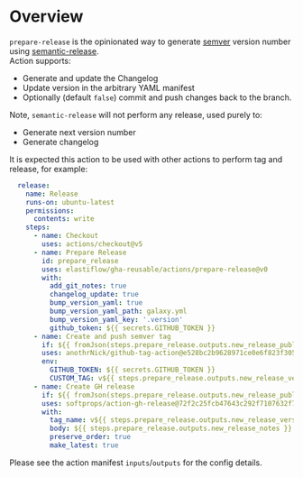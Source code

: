 # Overview

`prepare-release` is the opinionated way to generate [semver](https://semver.org/) version number using [semantic-release](https://github.com/semantic-release/semantic-release).  
Action supports:

- Generate and update the Changelog
- Update version in the arbitrary YAML manifest
- Optionally (default `false`) commit and push changes back to the branch.

Note, `semantic-release` will not perform any release, used purely to:

- Generate next version number
- Generate changelog

It is expected this action to be used with other actions to perform tag and release, for example:

```yaml
  release:
    name: Release
    runs-on: ubuntu-latest
    permissions:
      contents: write
    steps:
      - name: Checkout
        uses: actions/checkout@v5
      - name: Prepare Release
        id: prepare_release
        uses: elastiflow/gha-reusable/actions/prepare-release@v0
        with:
          add_git_notes: true
          changelog_update: true
          bump_version_yaml: true
          bump_version_yaml_path: galaxy.yml
          bump_version_yaml_key: '.version'
          github_token: ${{ secrets.GITHUB_TOKEN }}
      - name: Create and push semver tag
        if: ${{ fromJson(steps.prepare_release.outputs.new_release_published) }}
        uses: anothrNick/github-tag-action@e528bc2b9628971ce0e6f823f3052d1dcd9d512c
        env:
          GITHUB_TOKEN: ${{ secrets.GITHUB_TOKEN }}
          CUSTOM_TAG: v${{ steps.prepare_release.outputs.new_release_version }}
      - name: Create GH release
        if: ${{ fromJson(steps.prepare_release.outputs.new_release_published) }}
        uses: softprops/action-gh-release@72f2c25fcb47643c292f7107632f7a47c1df5cd8
        with:
          tag_name: v${{ steps.prepare_release.outputs.new_release_version }}
          body: ${{ steps.prepare_release.outputs.new_release_notes }}
          preserve_order: true
          make_latest: true
```

Please see the action manifest `inputs`/`outputs` for the config details.
